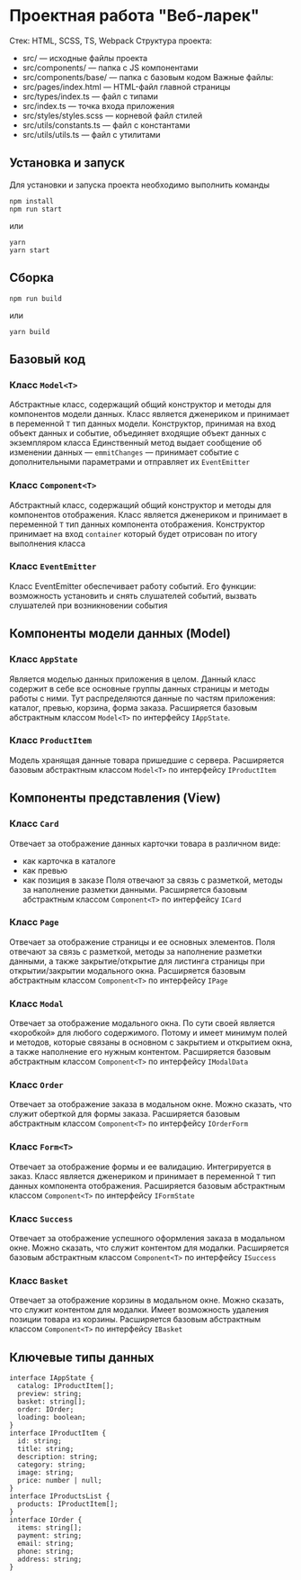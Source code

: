 # Проектная работа "Веб-ларек"
Стек: HTML, SCSS, TS, Webpack
Структура проекта:
- src/ — исходные файлы проекта
- src/components/ — папка с JS компонентами
- src/components/base/ — папка с базовым кодом
Важные файлы:
- src/pages/index.html — HTML-файл главной страницы
- src/types/index.ts — файл с типами
- src/index.ts — точка входа приложения
- src/styles/styles.scss — корневой файл стилей
- src/utils/constants.ts — файл с константами
- src/utils/utils.ts — файл с утилитами
## Установка и запуск
Для установки и запуска проекта необходимо выполнить команды
```
npm install
npm run start
```
или
```
yarn
yarn start
```
## Сборка
```
npm run build
```
или
```
yarn build
```
## Базовый код
### Класс `Model<T>`
Абстрактные класс, содержащий общий конструктор и методы для компонентов модели данных. 
Класс является дженериком и принимает в переменной `T` тип данных модели. 
Конструктор, принимая на вход объект данных и событие, объединяет входящие объект данных с экземпляром класса
Единственный метод выдает сообщение об изменении данных — `emmitChanges` — принимает событие с дополнительными параметрами и отправляет их `EventEmitter`
### Класс `Component<T>`
Абстрактный класс, содержащий общий конструктор и методы для компонентов отображения. 
Класс является дженериком и принимает в переменной `T` тип данных компонента отображения. 
Конструктор принимает на вход `container` который будет отрисован по итогу выполнения класса
### Класс `EventEmitter`
Класс EventEmitter обеспечивает работу событий. Его функции: возможность установить и снять слушателей событий, вызвать слушателей при возникновении события
## Компоненты модели данных (Model)
### Класс `AppState`
Является моделью данных приложения в целом. Данный класс содержит в себе все основные группы данных страницы и методы работы с ними. 
Тут распределяются данные по частям приложения: каталог, превью, корзина, форма заказа. 
Расширяется базовым абстрактным классом `Model<T>` по интерфейсу `IAppState`. 
### Класс `ProductItem`
Модель хранящая данные товара пришедшие с сервера.
Расширяется базовым абстрактным классом `Model<T>` по интерфейсу `IProductItem`
## Компоненты представления (View)
### Класс `Card`
Отвечает за отображение данных карточки товара в различном виде: 
- как карточка в каталоге
- как превью
- как позиция в заказе
Поля отвечают за связь с разметкой, методы за наполнение разметки данными. 
Расширяется базовым абстрактным классом `Component<T>` по интерфейсу  `ICard`
### Класс `Page`
Отвечает за отображение страницы и ее основных элементов. 
Поля отвечают за связь с разметкой, методы за наполнение разметки данными, а также закрытие/открытие для листинга страницы при открытии/закрытии модального окна. 
Расширяется базовым абстрактным классом `Component<T>` по интерфейсу  `IPage`
### Класс `Modal`
Отвечает за отображение модального окна. 
По сути своей является «коробкой» для любого содержимого. Потому и имеет минимум полей и методов, которые связаны в основном с закрытием и открытием окна, а также наполнение его нужным контентом. 
Расширяется базовым абстрактным классом `Component<T>` по интерфейсу  `IModalData`
### Класс `Order`
Отвечает за отображение заказа в модальном окне. Можно сказать, что служит оберткой для формы заказа. 
Расширяется базовым абстрактным классом `Component<T>` по интерфейсу  `IOrderForm`
### Класс `Form<T>`
Отвечает за отображение формы и ее валидацию. Интегрируется в заказ. 
Класс является дженериком и принимает в переменной `T` тип данных компонента отображения. 
Расширяется базовым абстрактным классом `Component<T>` по интерфейсу  `IFormState`
### Класс `Success`
Отвечает за отображение успешного оформления заказа в модальном окне. Можно сказать, что служит контентом для модалки. 
Расширяется базовым абстрактным классом `Component<T>` по интерфейсу  `ISuccess`
### Класс `Basket`
Отвечает за отображение корзины в модальном окне. Можно сказать, что служит контентом для модалки. Имеет возможность удаления позиции товара из корзины. 
Расширяется базовым абстрактным классом `Component<T>` по интерфейсу  `IBasket`
## Ключевые типы данных
```tsx
interface IAppState {
  catalog: IProductItem[];
  preview: string;
  basket: string[];
  order: IOrder;
  loading: boolean;
}
interface IProductItem {
  id: string;
  title: string;
  description: string;
  category: string;
  image: string;
  price: number | null;
}
interface IProductsList {
  products: IProductItem[];
}
interface IOrder {
  items: string[];
  payment: string;
  email: string;
  phone: string;
  address: string;
}